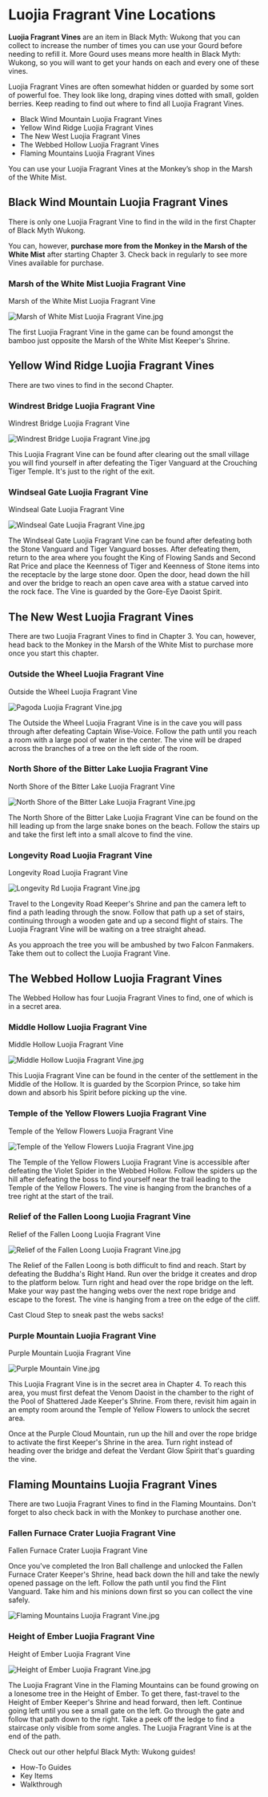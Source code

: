 # Luojia Fragrant Vine Locations

**Luojia Fragrant Vines** are an item in Black Myth: Wukong that you can collect to increase the number of times you can use your Gourd before needing to refill it. More Gourd uses means more health in Black Myth: Wukong, so you will want to get your hands on each and every one of these vines. 

Luojia Fragrant Vines are often somewhat hidden or guarded by some sort of powerful foe. They look like long, draping vines dotted with small, golden berries. Keep reading to find out where to find all Luojia Fragrant Vines. 

  * Black Wind Mountain Luojia Fragrant Vines
  * Yellow Wind Ridge Luojia Fragrant Vines
  * The New West Luojia Fragrant Vines
  * The Webbed Hollow Luojia Fragrant Vines
  * Flaming Mountains Luojia Fragrant Vines

You can use your Luojia Fragrant Vines at the Monkey’s shop in the Marsh of the White Mist. 

## Black Wind Mountain Luojia Fragrant Vines

There is only one Luojia Fragrant Vine to find in the wild in the first Chapter of Black Myth Wukong. 

You can, however, **purchase more from the Monkey in the Marsh of the White Mist** after starting Chapter 3. Check back in regularly to see more Vines available for purchase. 

### Marsh of the White Mist Luojia Fragrant Vine

Marsh of the White Mist Luojia Fragrant Vine

![Marsh of White Mist Luojia Fragrant Vine.jpg](https://oyster.ignimgs.com/mediawiki/apis.ign.com/black-myth-wukong/0/0e/Marsh_of_White_Mist_Luojia_Fragrant_Vine.jpg)

The first Luojia Fragrant Vine in the game can be found amongst the bamboo just opposite the Marsh of the White Mist Keeper's Shrine. 

## Yellow Wind Ridge Luojia Fragrant Vines

There are two vines to find in the second Chapter. 

### Windrest Bridge Luojia Fragrant Vine

Windrest Bridge Luojia Fragrant Vine

![Windrest Bridge Luojia Fragrant Vine.jpg](https://oyster.ignimgs.com/mediawiki/apis.ign.com/black-myth-wukong/1/10/Windrest_Bridge_Luojia_Fragrant_Vine.jpg)

This Luojia Fragrant Vine can be found after clearing out the small village you will find yourself in after defeating the Tiger Vanguard at the Crouching Tiger Temple. It's just to the right of the exit. 

### Windseal Gate Luojia Fragrant Vine

Windseal Gate Luojia Fragrant Vine

![Windseal Gate Luojia Fragrant Vine.jpg](https://oyster.ignimgs.com/mediawiki/apis.ign.com/black-myth-wukong/2/2c/Windseal_Gate_Luojia_Fragrant_Vine.jpg)

The Windseal Gate Luojia Fragrant Vine can be found after defeating both the Stone Vanguard and Tiger Vanguard bosses. After defeating them, return to the area where you fought the King of Flowing Sands and Second Rat Price and place the Keenness of Tiger and Keenness of Stone items into the receptacle by the large stone door. Open the door, head down the hill and over the bridge to reach an open cave area with a statue carved into the rock face. The Vine is guarded by the Gore-Eye Daoist Spirit. 

## The New West Luojia Fragrant Vines

There are two Luojia Fragrant Vines to find in Chapter 3. You can, however, head back to the Monkey in the Marsh of the White Mist to purchase more once you start this chapter. 

### Outside the Wheel Luojia Fragrant Vine

Outside the Wheel Luojia Fragrant Vine

![Pagoda Luojia Fragrant Vine.jpg](https://oyster.ignimgs.com/mediawiki/apis.ign.com/black-myth-wukong/1/13/Pagoda_Luojia_Fragrant_Vine.jpg)

The Outside the Wheel Luojia Fragrant Vine is in the cave you will pass through after defeating Captain Wise-Voice. Follow the path until you reach a room with a large pool of water in the center. The vine will be draped across the branches of a tree on the left side of the room. 

### North Shore of the Bitter Lake Luojia Fragrant Vine

North Shore of the Bitter Lake Luojia Fragrant Vine

![North Shore of the Bitter Lake Luojia Fragrant Vine.jpg](https://oyster.ignimgs.com/mediawiki/apis.ign.com/black-myth-wukong/e/ee/North_Shore_of_the_Bitter_Lake_Luojia_Fragrant_Vine.jpg)

The North Shore of the Bitter Lake Luojia Fragrant Vine can be found on the hill leading up from the large snake bones on the beach. Follow the stairs up and take the first left into a small alcove to find the vine. 

### Longevity Road Luojia Fragrant Vine

Longevity Road Luojia Fragrant Vine

![Longevity Rd Luojia Fragrant Vine.jpg](https://oyster.ignimgs.com/mediawiki/apis.ign.com/black-myth-wukong/8/8f/Longevity_Rd_Luojia_Fragrant_Vine.jpg)

Travel to the Longevity Road Keeper's Shrine and pan the camera left to find a path leading through the snow. Follow that path up a set of stairs, continuing through a wooden gate and up a second flight of stairs. The Luojia Fragrant Vine will be waiting on a tree straight ahead. 

As you approach the tree you will be ambushed by two Falcon Fanmakers. Take them out to collect the Luojia Fragrant Vine. 

## The Webbed Hollow Luojia Fragrant Vines

The Webbed Hollow has four Luojia Fragrant Vines to find, one of which is in a secret area. 

### Middle Hollow Luojia Fragrant Vine

Middle Hollow Luojia Fragrant Vine

![Middle Hollow Luojia Fragrant Vine.jpg](https://oyster.ignimgs.com/mediawiki/apis.ign.com/black-myth-wukong/9/96/Middle_Hollow_Luojia_Fragrant_Vine.jpg)

This Luojia Fragrant Vine can be found in the center of the settlement in the Middle of the Hollow. It is guarded by the Scorpion Prince, so take him down and absorb his Spirit before picking up the vine. 

### Temple of the Yellow Flowers Luojia Fragrant Vine

Temple of the Yellow Flowers Luojia Fragrant Vine

![Temple of the Yellow Flowers Luojia Fragrant Vine.jpg](https://oyster.ignimgs.com/mediawiki/apis.ign.com/black-myth-wukong/c/c9/Temple_of_the_Yellow_Flowers_Luojia_Fragrant_Vine.jpg)

The Temple of the Yellow Flowers Luojia Fragrant Vine is accessible after defeating the Violet Spider in the Webbed Hollow. Follow the spiders up the hill after defeating the boss to find yourself near the trail leading to the Temple of the Yellow Flowers. The vine is hanging from the branches of a tree right at the start of the trail. 

### Relief of the Fallen Loong Luojia Fragrant Vine

Relief of the Fallen Loong Luojia Fragrant Vine

![Relief of the Fallen Loong Luojia Fragrant Vine.jpg](https://oyster.ignimgs.com/mediawiki/apis.ign.com/black-myth-wukong/7/7a/Relief_of_the_Fallen_Loong_Luojia_Fragrant_Vine.jpg)

The Relief of the Fallen Loong is both difficult to find and reach. Start by defeating the Buddha's Right Hand. Run over the bridge it creates and drop to the platform below. Turn right and head over the rope bridge on the left. Make your way past the hanging webs over the next rope bridge and escape to the forest. The vine is hanging from a tree on the edge of the cliff. 

Cast Cloud Step to sneak past the webs sacks! 

### Purple Mountain Luojia Fragrant Vine

Purple Mountain Luojia Fragrant Vine

![Purple Mountain Vine.jpg](https://oyster.ignimgs.com/mediawiki/apis.ign.com/black-myth-wukong/5/54/Purple_Mountain_Vine.jpg)

This Luojia Fragrant Vine is in the secret area in Chapter 4. To reach this area, you must first defeat the Venom Daoist in the chamber to the right of the Pool of Shattered Jade Keeper's Shrine. From there, revisit him again in an empty room around the Temple of Yellow Flowers to unlock the secret area. 

Once at the Purple Cloud Mountain, run up the hill and over the rope bridge to activate the first Keeper's Shrine in the area. Turn right instead of heading over the bridge and defeat the Verdant Glow Spirit that's guarding the vine. 

## Flaming Mountains Luojia Fragrant Vines

There are two Luojia Fragrant Vines to find in the Flaming Mountains. Don't forget to also check back in with the Monkey to purchase another one. 

### Fallen Furnace Crater Luojia Fragrant Vine

Fallen Furnace Crater Luojia Fragrant Vine

Once you've completed the Iron Ball challenge and unlocked the Fallen Furnace Crater Keeper's Shrine, head back down the hill and take the newly opened passage on the left. Follow the path until you find the Flint Vanguard. Take him and his minions down first so you can collect the vine safely. 

![Flaming Mountains Luojia Fragrant Vine.jpg](https://oyster.ignimgs.com/mediawiki/apis.ign.com/black-myth-wukong/4/49/Flaming_Mountains_Luojia_Fragrant_Vine.jpg)

### Height of Ember Luojia Fragrant Vine

Height of Ember Luojia Fragrant Vine

![Height of Ember Luojia Fragrant Vine.jpg](https://oyster.ignimgs.com/mediawiki/apis.ign.com/black-myth-wukong/0/0a/Height_of_Ember_Luojia_Fragrant_Vine.jpg)

The Luojia Fragrant Vine in the Flaming Mountains can be found growing on a lonesome tree in the Height of Ember. To get there, fast-travel to the Height of Ember Keeper's Shrine and head forward, then left. Continue going left until you see a small gate on the left. Go through the gate and follow that path down to the right. Take a peek off the ledge to find a staircase only visible from some angles. The Luojia Fragrant Vine is at the end of the path. 

Check out our other helpful Black Myth: Wukong guides! 

  * How-To Guides
  * Key Items
  * Walkthrough

